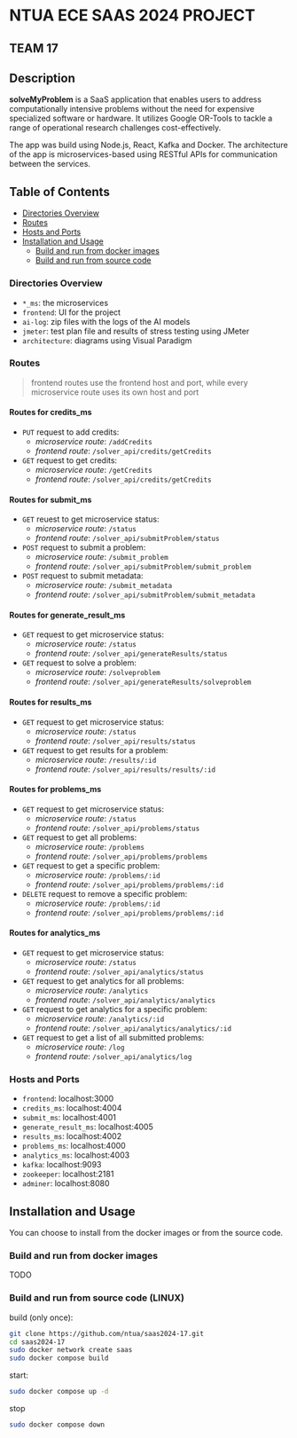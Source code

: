 # NTUA ECE SAAS 2024 PROJECT
  
## TEAM 17
  
## Description
**solveMyProblem** is a SaaS application that enables users to address computationally intensive problems without the need for expensive specialized software or hardware.
It utilizes Google OR-Tools to tackle a range of operational research challenges cost-effectively.

The app was build using Node.js, React, Kafka and Docker.
The architecture of the app is microservices-based using RESTful APIs for communication between the services.

## Table of Contents
- [Directories Overview](#directories-overview)
- [Routes](#routes)
- [Hosts and Ports](#hosts-and-ports)
- [Installation and Usage](#installation-and-usage)
  - [Build and run from docker images](#build-and-run-from-docker-images)
  - [Build and run from source code](#build-and-run-from-source-code)


### Directories Overview

- `*_ms`: the microservices
- `frontend`: UI for the project
- `ai-log`: zip files with the logs of the AI models
- `jmeter`: test plan file and results of stress testing using JMeter
- `architecture`: diagrams using Visual Paradigm

### Routes
> frontend routes use the frontend host and port, while every microservice route uses its own host and port

#### Routes for credits_ms
- `PUT` request to add credits:
    - *microservice route*: `/addCredits`
    - *frontend route*: `/solver_api/credits/getCredits`
- `GET` request to get credits:
    - *microservice route*: `/getCredits`
    - *frontend route*: `/solver_api/credits/getCredits`

#### Routes for submit_ms
- `GET` reuest to get microservice status:
    - *microservice route*: `/status`
    - *frontend route*: `/solver_api/submitProblem/status`
- `POST` request to submit a problem:
    - *microservice route*: `/submit_problem`
    - *frontend route*: `/solver_api/submitProblem/submit_problem`
- `POST` request to submit metadata:
    - *microservice route*: `/submit_metadata`
    - *frontend route*: `/solver_api/submitProblem/submit_metadata`

#### Routes for generate_result_ms
- `GET` request to get microservice status:
    - *microservice route*: `/status`
    - *frontend route*: `/solver_api/generateResults/status`
- `GET` request to solve a problem:
    - *microservice route*: `/solveproblem`
    - *frontend route*: `/solver_api/generateResults/solveproblem`

#### Routes for results_ms
- `GET` request to get microservice status:
    - *microservice route*: `/status`
    - *frontend route*: `/solver_api/results/status`
- `GET` request to get results for a problem:
    - *microservice route*: `/results/:id`
    - *frontend route*: `/solver_api/results/results/:id`

#### Routes for problems_ms
- `GET` request to get microservice status:
    - *microservice route*: `/status`
    - *frontend route*: `/solver_api/problems/status`
- `GET` request to get all problems:
    - *microservice route*: `/problems`
    - *frontend route*: `/solver_api/problems/problems`
- `GET` request to get a specific problem:
    - *microservice route*: `/problems/:id`
    - *frontend route*: `/solver_api/problems/problems/:id`
- `DELETE` request to remove a specific problem:
    - *microservice route*: `/problems/:id`
    - *frontend route*: `/solver_api/problems/problems/:id`

#### Routes for analytics_ms
- `GET` request to get microservice status:
    - *microservice route*: `/status`
    - *frontend route*: `/solver_api/analytics/status`
- `GET` request to get analytics for all problems:
    - *microservice route*: `/analytics`
    - *frontend route*: `/solver_api/analytics/analytics`
- `GET` request to get analytics for a specific problem:
    - *microservice route*: `/analytics/:id`
    - *frontend route*: `/solver_api/analytics/analytics/:id`
- `GET` request to get a list of all submitted problems:
    - *microservice route*: `/log`
    - *frontend route*: `/solver_api/analytics/log`

### Hosts and Ports

- `frontend`: localhost:3000
- `credits_ms`: localhost:4004
- `submit_ms`: localhost:4001
- `generate_result_ms`: localhost:4005
- `results_ms`: localhost:4002
- `problems_ms`: localhost:4000
- `analytics_ms`: localhost:4003
- `kafka`: localhost:9093
- `zookeeper`: localhost:2181
- `adminer`: localhost:8080



## Installation and Usage

You can choose to install from the docker images or from the source code.

### Build and run from docker images
TODO


### Build and run from source code (LINUX)

build (only once):
```bash
git clone https://github.com/ntua/saas2024-17.git
cd saas2024-17
sudo docker network create saas
sudo docker compose build
```
start:
```bash
sudo docker compose up -d
```
stop
```bash
sudo docker compose down
```






